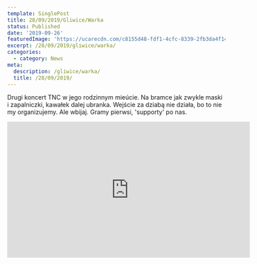 ```yaml
---
template: SinglePost
title: 28/09/2019/Gliwice/Warka
status: Published
date: '2019-09-26'
featuredImage: 'https://ucarecdn.com/c8155d48-fdf1-4cfc-8339-2fb3da4f1495/'
excerpt: /28/09/2019/gliwice/warka/
categories:
  - category: News
meta:
  description: /gliwice/warka/
  title: /28/09/2019/
---
```

  
Drugi koncert TNC w jego rodzinnym mieúcie.
Na bramce jak zwykle maski i zapalniczki, kawałek dalej ubranka.
Wejście za dziabą nie działa, bo to nie my organizujemy. 
Ale wbijaj. Gramy pierwsi, 'supporty' po nas.



<iframe width="560" height="315" src="https://www.youtube.com/embed/KYluWol14Fw" frameborder="0" allow="accelerometer; autoplay; encrypted-media; gyroscope; picture-in-picture" allowfullscreen></iframe>
